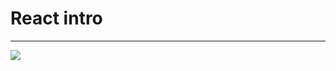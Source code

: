 # React intro
<hr>
<img src="https://s3.amazonaws.com/alx-intranet.hbtn.io/uploads/medias/2019/12/79df527164ac54981039.jpg?X-Amz-Algorithm=AWS4-HMAC-SHA256&X-Amz-Credential=AKIARDDGGGOUSBVO6H7D%2F20240723%2Fus-east-1%2Fs3%2Faws4_request&X-Amz-Date=20240723T134039Z&X-Amz-Expires=86400&X-Amz-SignedHeaders=host&X-Amz-Signature=c5f81ad698e00c8fd27570a3deefe3957afcb3d0839f6cfc860e2c42488e0a43" />